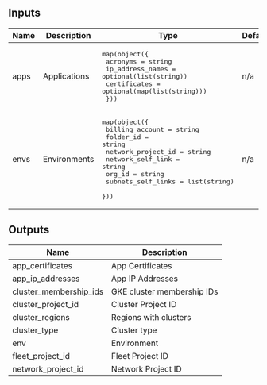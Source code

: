 <!-- BEGINNING OF PRE-COMMIT-TERRAFORM DOCS HOOK -->
## Inputs

| Name | Description | Type | Default | Required |
|------|-------------|------|---------|:--------:|
| apps | Applications | <pre>map(object({<br>    acronyms         = string<br>    ip_address_names = optional(list(string))<br>    certificates     = optional(map(list(string)))<br>  }))</pre> | n/a | yes |
| envs | Environments | <pre>map(object({<br>    billing_account    = string<br>    folder_id          = string<br>    network_project_id = string<br>    network_self_link  = string<br>    org_id             = string<br>    subnets_self_links = list(string)<br>  }))</pre> | n/a | yes |

## Outputs

| Name | Description |
|------|-------------|
| app\_certificates | App Certificates |
| app\_ip\_addresses | App IP Addresses |
| cluster\_membership\_ids | GKE cluster membership IDs |
| cluster\_project\_id | Cluster Project ID |
| cluster\_regions | Regions with clusters |
| cluster\_type | Cluster type |
| env | Environment |
| fleet\_project\_id | Fleet Project ID |
| network\_project\_id | Network Project ID |

<!-- END OF PRE-COMMIT-TERRAFORM DOCS HOOK -->
